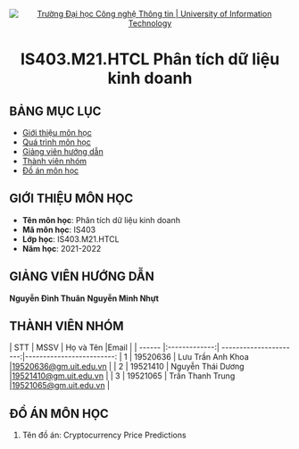 <p align="center">
  <a href="https://www.uit.edu.vn/" title="Trường Đại học Công nghệ Thông tin" style="border: 5;">
    <img src="https://i.imgur.com/WmMnSRt.png" alt="Trường Đại học Công nghệ Thông tin | University of Information Technology">
  </a>
</p>

<!-- Title -->
<h1 align="center"><b>IS403.M21.HTCL Phân tích dữ liệu kinh doanh</b></h1>



## BẢNG MỤC LỤC
* [ Giới thiệu môn học](#gioithieumonhoc)
* [Quá trình môn học](#quatrinh)
* [ Giảng viên hướng dẫn](#giangvien)
* [ Thành viên nhóm](#thanhvien)
* [ Đồ án môn học](#doan)
## GIỚI THIỆU MÔN HỌC
<a name="gioithieumonhoc"></a>
* **Tên môn học**: Phân tích dữ liệu kinh doanh
* **Mã môn học**: IS403
* **Lớp học**: IS403.M21.HTCL
* **Năm học**: 2021-2022
## GIẢNG VIÊN HƯỚNG DẪN
<a name="giangvien"></a>
**Nguyễn Đình Thuân**
**Nguyễn Minh Nhựt**

## THÀNH VIÊN NHÓM
<a name="thanhvien"></a>
| STT    | MSSV          | Họ và Tên              |Email                   |
| ------ |:-------------:| ----------------------:|-------------------------:
| 1      | 19520636      | Lưu Trần Anh Khoa      |19520636@gm.uit.edu.vn   |
| 2      | 19521410      | Nguyễn Thái Dương      |19521410@gm.uit.edu.vn   |
| 3      | 19521065      | Trần Thanh Trung       |19521065@gm.uit.edu.vn   |
## ĐỒ ÁN MÔN HỌC
<a name="doan"></a>
1. Tên đồ án: Cryptocurrency Price Predictions


